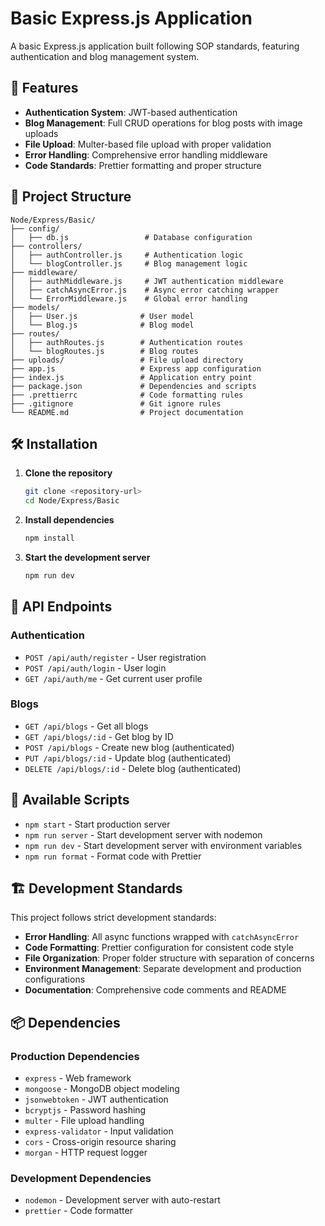 # Basic Express.js Application

A basic Express.js application built following SOP standards, featuring authentication and blog management system.

## 🚀 Features

- **Authentication System**: JWT-based authentication
- **Blog Management**: Full CRUD operations for blog posts with image uploads
- **File Upload**: Multer-based file upload with proper validation
- **Error Handling**: Comprehensive error handling middleware
- **Code Standards**: Prettier formatting and proper structure

## 📁 Project Structure

```
Node/Express/Basic/
├── config/
│   ├── db.js                 # Database configuration
├── controllers/
│   ├── authController.js     # Authentication logic
│   └── blogController.js     # Blog management logic
├── middleware/
│   ├── authMiddleware.js     # JWT authentication middleware
│   ├── catchAsyncError.js    # Async error catching wrapper
│   └── ErrorMiddleware.js    # Global error handling
├── models/
│   ├── User.js              # User model
│   └── Blog.js              # Blog model
├── routes/
│   ├── authRoutes.js        # Authentication routes
│   └── blogRoutes.js        # Blog routes
├── uploads/                 # File upload directory
├── app.js                   # Express app configuration
├── index.js                 # Application entry point
├── package.json             # Dependencies and scripts
├── .prettierrc              # Code formatting rules
├── .gitignore               # Git ignore rules
└── README.md                # Project documentation
```

## 🛠️ Installation

1. **Clone the repository**
   ```bash
   git clone <repository-url>
   cd Node/Express/Basic
   ```

2. **Install dependencies**
   ```bash
   npm install
   ```


3. **Start the development server**
   ```bash
   npm run dev
   ```


## 🎯 API Endpoints

### Authentication
- `POST /api/auth/register` - User registration
- `POST /api/auth/login` - User login
- `GET /api/auth/me` - Get current user profile

### Blogs
- `GET /api/blogs` - Get all blogs
- `GET /api/blogs/:id` - Get blog by ID
- `POST /api/blogs` - Create new blog (authenticated)
- `PUT /api/blogs/:id` - Update blog (authenticated)
- `DELETE /api/blogs/:id` - Delete blog (authenticated)

## 🔧 Available Scripts

- `npm start` - Start production server
- `npm run server` - Start development server with nodemon
- `npm run dev` - Start development server with environment variables
- `npm run format` - Format code with Prettier

## 🏗️ Development Standards

This project follows strict development standards:

- **Error Handling**: All async functions wrapped with `catchAsyncError`
- **Code Formatting**: Prettier configuration for consistent code style
- **File Organization**: Proper folder structure with separation of concerns
- **Environment Management**: Separate development and production configurations
- **Documentation**: Comprehensive code comments and README

## 📦 Dependencies

### Production Dependencies
- `express` - Web framework
- `mongoose` - MongoDB object modeling
- `jsonwebtoken` - JWT authentication
- `bcryptjs` - Password hashing
- `multer` - File upload handling
- `express-validator` - Input validation
- `cors` - Cross-origin resource sharing
- `morgan` - HTTP request logger

### Development Dependencies
- `nodemon` - Development server with auto-restart
- `prettier` - Code formatter
